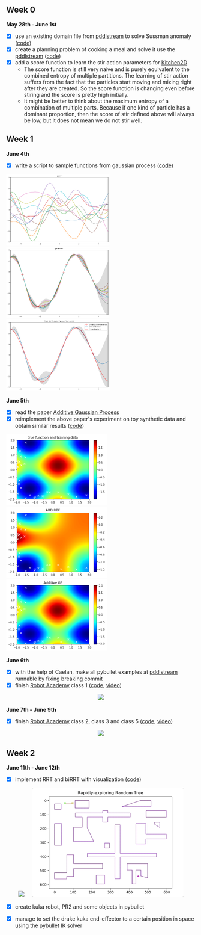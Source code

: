 ## Week 0
__May 28th - June 1st__ 
- [X] use an existing domain file from [pddlstream](https://github.com/caelan/pddlstream) to solve Sussman anomaly ([code](https://github.com/jingxixu/lis-work/tree/master/pddl_examples/sussman_anomaly))
- [X] create a planning problem of cooking a meal and solve it use the [pddlstream](https://github.com/caelan/pddlstream) ([code](https://github.com/jingxixu/lis-work/tree/master/pddl_examples/cook_meal))
- [X] add a score function to learn the stir action parameters for [Kitchen2D](https://github.com/JingxiXu/Kitchen2D)
  - The score function is still very naive and is purely equivalent to the combined entropy of multiple partitions. The learning of stir action suffers 
  from the fact that the particles start moving and mixing right after they are created. So the score function is changing even before stiring 
  and the score is pretty high initially.
  - It might be better to think about the maximum entropy of a combination of multiple parts. Because if one kind of particle has a dominant 
  proportion, then the score of stir defined above will always be low, but it does not mean we do not stir well.

## Week 1
__June 4th__
- [X] write a script to sample functions from gaussian process ([code](https://github.com/jingxixu/lis-work/tree/master/gaussian_process))

<img src="https://github.com/jingxixu/lis-work/blob/master/gaussian_process/imgs/prior.png" height="190"> &emsp;
<img src="https://github.com/jingxixu/lis-work/blob/master/gaussian_process/imgs/posterior.png" height="190"> &emsp;
<img src="https://github.com/jingxixu/lis-work/blob/master/gaussian_process/imgs/true_func.png" height="190"> &emsp;

__June 5th__
- [X] read the paper [Additive Gaussian Process](https://arxiv.org/abs/1112.4394)
- [X] reimplement the above paper's experiment on toy synthetic data and obtain similar results ([code](https://github.com/jingxixu/lis-work/blob/master/additive-gps/sythetic_demo.ipynb))

<img src="https://github.com/jingxixu/lis-work/blob/master/imgs/true.png" height="190"> &emsp;
<img src="https://github.com/jingxixu/lis-work/blob/master/imgs/ard_rbf.png" height="190"> &emsp;
<img src="https://github.com/jingxixu/lis-work/blob/master/imgs/additive_gp_sythetic.png" height="190"> &emsp;

__June 6th__
- [X] with the help of Caelan, make all pybullet examples at [pddlstream](https://github.com/caelan/pddlstream) runnable by fixing breaking commit
- [X] finish [Robot Academy](https://github.com/Learning-and-Intelligent-Systems/lis_pr2_pkg/wiki/Robot-Academy) class 1 ([code](https://github.com/jingxixu/lis-work/blob/master/robot_accademy), [video](https://youtu.be/N1F5F4eFNtI))

<a href="https://youtu.be/N1F5F4eFNtI">
<p align="center">
  <img src="https://img.youtube.com/vi/N1F5F4eFNtI/0.jpg" height="179">
</p>
</a>

__June 7th - June 9th__
- [X] finish [Robot Academy](https://github.com/Learning-and-Intelligent-Systems/lis_pr2_pkg/wiki/Robot-Academy) class 2, class 3 and class 5 ([code](https://github.com/jingxixu/lis-work/blob/master/robot_accademy), [video](https://youtu.be/5Gty81elUDA))

<a href="https://youtu.be/5Gty81elUDA">
<p align="center">
  <img src="https://img.youtube.com/vi/5Gty81elUDA/0.jpg" height="179">
</p>
</a>

## Week 2
__June 11th - June 12th__
- [X] implement RRT and biRRT with visualization ([code](https://github.com/jingxixu/lis-work/tree/master/biRRT))

<p align="center">
  <img src="https://github.com/jingxixu/lis-work/blob/master/biRRT/imgs/rrt.gif", height="290"> &emsp;
  <img src="https://github.com/jingxixu/lis-work/blob/master/biRRT/imgs/birrt.gif", height="290">
</p>

- [X] create kuka robot, PR2 and some objects in pybullet
- [X] manage to set the drake kuka end-effector to a certain position in space using the pybullet IK solver

